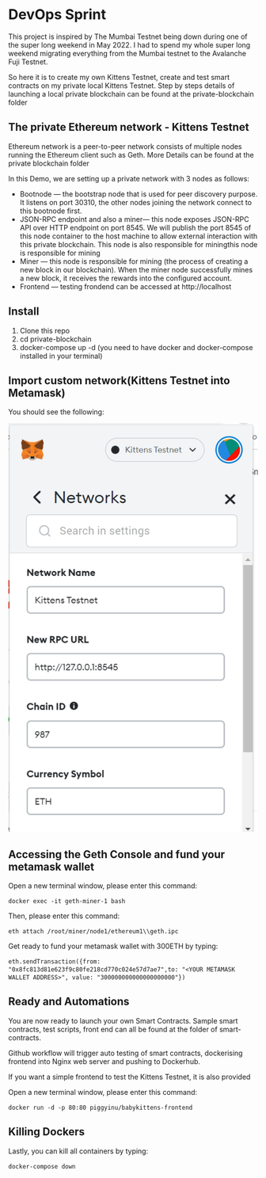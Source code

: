 # DevOps Sprint

This project is inspired by The Mumbai Testnet being down during one of the super long weekend in May 2022. I had to spend my whole super long weekend migrating everything from the Mumbai testnet to the Avalanche Fuji Testnet.

So here it is to create my own Kittens Testnet, create and test smart contracts on my private local Kittens Testnet. Step by steps details of launching a local private blockchain can be found at the private-blockchain folder

## The private Ethereum network - Kittens Testnet

Ethereum network is a peer-to-peer network consists of multiple nodes running the Ethereum client such as Geth. More Details can be found at the private blockchain folder

In this Demo, we are setting up a private network with 3 nodes as follows:

  * Bootnode — the bootstrap node that is used for peer discovery purpose. It listens on port 30310, the other nodes joining the network connect to this bootnode first.
  * JSON-RPC endpoint and also a miner— this node exposes JSON-RPC API over HTTP endpoint on port 8545. We will publish the port 8545 of this node container to the host machine to allow external interaction with this private blockchain. This node is also responsible for miningthis node is responsible for mining
  * Miner — this node is responsible for mining (the process of creating a new block in our blockchain). When the miner node successfully mines a new block, it receives the rewards into the configured account.
  * Frontend — testing frondend can be accessed at http://localhost


## Install

1. Clone this repo
2. cd private-blockchain
3. docker-compose up -d (you need to have docker and docker-compose installed in your terminal)


## Import custom network(Kittens Testnet into Metamask)
You should see the following:

![import Kittens Testnet RPC](./private-blockchain/images/custom-network.PNG)

## Accessing the Geth Console and fund your metamask wallet

Open a new terminal window, please enter this command:

```
docker exec -it geth-miner-1 bash
```

Then, please enter this command:

```
eth attach /root/miner/node1/ethereum1\\geth.ipc
```

Get ready to fund your metamask wallet with 300ETH by typing: 

```
eth.sendTransaction({from: "0x8fc813d81e623f9c80fe218cd770c024e57d7ae7",to: "<YOUR METAMASK WALLET ADDRESS>", value: "300000000000000000000"})
```

## Ready and Automations

You are now ready to launch your own Smart Contracts. Sample smart contracts, test scripts, front end can all be found at the folder of smart-contracts. 

Github workflow will trigger auto testing of smart contracts, dockerising frontend into Nginx web server and pushing to Dockerhub.

If you want a simple frontend to test the Kittens Testnet, it is also provided

Open a new terminal window, please enter this command:

```
docker run -d -p 80:80 piggyinu/babykittens-frontend
```

## Killing Dockers

Lastly, you can kill all containers by typing:
```
docker-compose down
```



